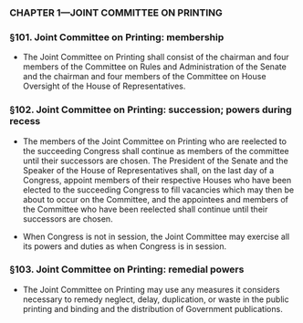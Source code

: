### **CHAPTER 1—JOINT COMMITTEE ON PRINTING**

### §101. Joint Committee on Printing: membership
* The Joint Committee on Printing shall consist of the chairman and four members of the Committee on Rules and Administration of the Senate and the chairman and four members of the Committee on House Oversight of the House of Representatives.

### §102. Joint Committee on Printing: succession; powers during recess
* The members of the Joint Committee on Printing who are reelected to the succeeding Congress shall continue as members of the committee until their successors are chosen. The President of the Senate and the Speaker of the House of Representatives shall, on the last day of a Congress, appoint members of their respective Houses who have been elected to the succeeding Congress to fill vacancies which may then be about to occur on the Committee, and the appointees and members of the Committee who have been reelected shall continue until their successors are chosen.

* When Congress is not in session, the Joint Committee may exercise all its powers and duties as when Congress is in session.

### §103. Joint Committee on Printing: remedial powers
* The Joint Committee on Printing may use any measures it considers necessary to remedy neglect, delay, duplication, or waste in the public printing and binding and the distribution of Government publications.